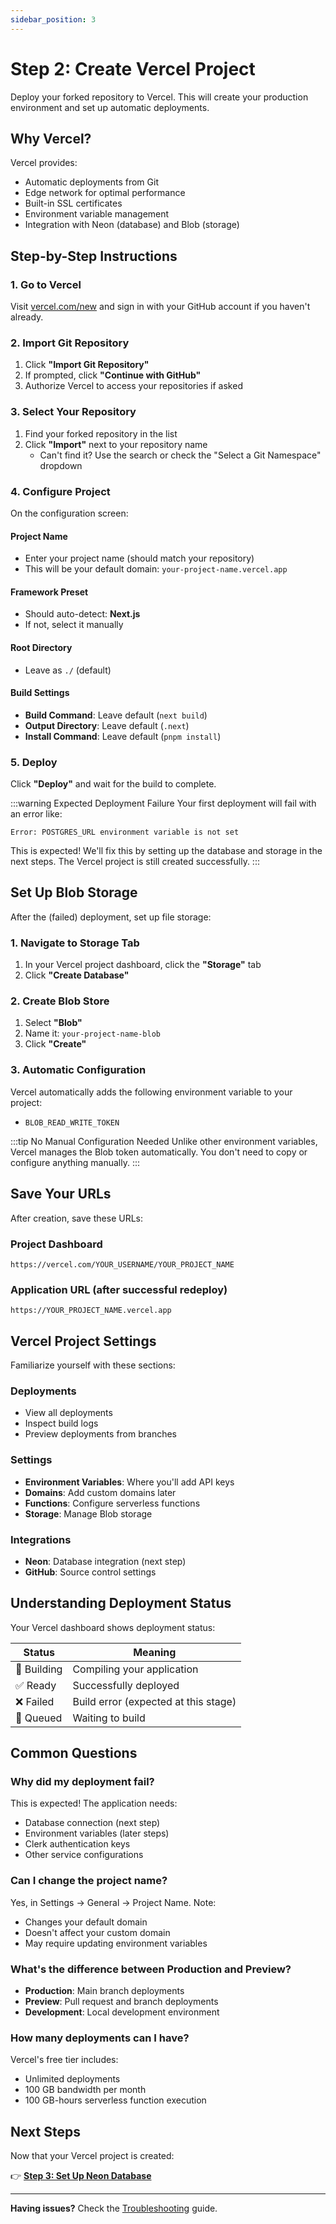 ```yaml
---
sidebar_position: 3
---
```


# Step 2: Create Vercel Project

Deploy your forked repository to Vercel. This will create your production environment and set up automatic deployments.

## Why Vercel?

Vercel provides:

- Automatic deployments from Git
- Edge network for optimal performance
- Built-in SSL certificates
- Environment variable management
- Integration with Neon (database) and Blob (storage)

## Step-by-Step Instructions

### 1. Go to Vercel

Visit [vercel.com/new](https://vercel.com/new) and sign in with your GitHub account if you haven't already.

### 2. Import Git Repository

1. Click **"Import Git Repository"**
2. If prompted, click **"Continue with GitHub"**
3. Authorize Vercel to access your repositories if asked

### 3. Select Your Repository

1. Find your forked repository in the list
2. Click **"Import"** next to your repository name
   - Can't find it? Use the search or check the "Select a Git Namespace" dropdown

### 4. Configure Project

On the configuration screen:

#### Project Name

- Enter your project name (should match your repository)
- This will be your default domain: `your-project-name.vercel.app`

#### Framework Preset

- Should auto-detect: **Next.js**
- If not, select it manually

#### Root Directory

- Leave as `./` (default)

#### Build Settings

- **Build Command**: Leave default (`next build`)
- **Output Directory**: Leave default (`.next`)
- **Install Command**: Leave default (`pnpm install`)

### 5. Deploy

Click **"Deploy"** and wait for the build to complete.

:::warning Expected Deployment Failure
Your first deployment will fail with an error like:

```
Error: POSTGRES_URL environment variable is not set
```

This is expected! We'll fix this by setting up the database and storage in the next steps. The Vercel project is still created successfully.
:::

## Set Up Blob Storage

After the (failed) deployment, set up file storage:

### 1. Navigate to Storage Tab

1. In your Vercel project dashboard, click the **"Storage"** tab
2. Click **"Create Database"**

### 2. Create Blob Store

1. Select **"Blob"**
2. Name it: `your-project-name-blob`
3. Click **"Create"**

### 3. Automatic Configuration

Vercel automatically adds the following environment variable to your project:

- `BLOB_READ_WRITE_TOKEN`

:::tip No Manual Configuration Needed
Unlike other environment variables, Vercel manages the Blob token automatically. You don't need to copy or configure anything manually.
:::

## Save Your URLs

After creation, save these URLs:

### Project Dashboard

```
https://vercel.com/YOUR_USERNAME/YOUR_PROJECT_NAME
```

### Application URL (after successful redeploy)

```
https://YOUR_PROJECT_NAME.vercel.app
```

## Vercel Project Settings

Familiarize yourself with these sections:

### Deployments

- View all deployments
- Inspect build logs
- Preview deployments from branches

### Settings

- **Environment Variables**: Where you'll add API keys
- **Domains**: Add custom domains later
- **Functions**: Configure serverless functions
- **Storage**: Manage Blob storage

### Integrations

- **Neon**: Database integration (next step)
- **GitHub**: Source control settings

## Understanding Deployment Status

Your Vercel dashboard shows deployment status:

| Status      | Meaning                              |
| ----------- | ------------------------------------ |
| 🔨 Building | Compiling your application           |
| ✅ Ready    | Successfully deployed                |
| ❌ Failed   | Build error (expected at this stage) |
| 🔄 Queued   | Waiting to build                     |

## Common Questions

### Why did my deployment fail?

This is expected! The application needs:

- Database connection (next step)
- Environment variables (later steps)
- Clerk authentication keys
- Other service configurations

### Can I change the project name?

Yes, in Settings → General → Project Name. Note:

- Changes your default domain
- Doesn't affect your custom domain
- May require updating environment variables

### What's the difference between Production and Preview?

- **Production**: Main branch deployments
- **Preview**: Pull request and branch deployments
- **Development**: Local development environment

### How many deployments can I have?

Vercel's free tier includes:

- Unlimited deployments
- 100 GB bandwidth per month
- 100 GB-hours serverless function execution

## Next Steps

Now that your Vercel project is created:

👉 **[Step 3: Set Up Neon Database](./03-neon-database.md)**

---

**Having issues?** Check the [Troubleshooting](../reference/troubleshooting) guide.
